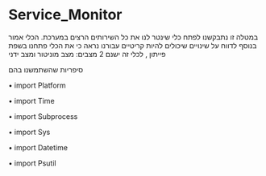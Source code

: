 # Service_Monitor

במטלה זו נתבקשנו לפתח כלי שינטר לנו את כל השירותים הרצים במערכת. הכלי אמור בנוסף לדווח על שינויים שיכולים להיות קריטיים עבורנו
נראה כי את הכלי פתחנו בשפת פייתון , לכלי זה ישנם 2 מצבים: מצב מוניטור ומצב ידני


סיפריות שהשתמשנו בהם

•	import Platform

•	import Time 

•	import Subprocess

•	import Sys

•	import Datetime

•	import Psutil
